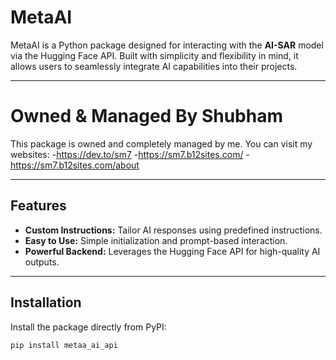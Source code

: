 # MetaAI

MetaAI is a Python package designed for interacting with the **AI-SAR** model via the Hugging Face API. Built with simplicity and flexibility in mind, it allows users to seamlessly integrate AI capabilities into their projects.

---

# Owned & Managed By Shubham

This package is owned and completely managed by me. You can visit my websites:
-https://dev.to/sm7
-https://sm7.b12sites.com/
-https://sm7.b12sites.com/about

---

## Features
- **Custom Instructions:** Tailor AI responses using predefined instructions.
- **Easy to Use:** Simple initialization and prompt-based interaction.
- **Powerful Backend:** Leverages the Hugging Face API for high-quality AI outputs.

---

## Installation

Install the package directly from PyPI:

```bash
pip install metaa_ai_api

